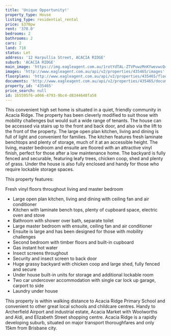 ```yaml
---
title: 'Unique Opportunity!'
property_type: House
listing_type: residential_rental
price: $370pw
rent: '370.0'
bedrooms: 2
bathrooms: 2
cars: 2
land: 718
status: Let
address: '12 Harpullia Street, ACACIA RIDGE'
suburb: 'ACACIA RIDGE'
main_image: 'https://img.eagleagent.com.au/1rotYdTAL-ZTVPuwzMnKYwevwcQ=/1280x854/smart/https://s3-us-west-2.amazonaws.com/eagleagent-orig/images/6824637/420371958-image-M.jpg'
images: 'http://www.eagleagent.com.au/api/v2/properties/435465/images'
floorplans: 'http://www.eagleagent.com.au/api/v2/properties/435465/floorplans'
documents: 'http://www.eagleagent.com.au/api/v2/properties/435465/documents'
property_id: '435465'
price_search: null
id: 1b5595f6-a066-4793-9bc4-d8344648fa58
---
```

This convenient high set home is situated in a quiet, friendly community in Acacia Ridge. The property has been cleverly modified to suit those with mobility challenges but would suit a wide range of tenants. The house can be accessed via stairs up to the front and back door, and also via the lift to the front of the property. The large open plan kitchen, living and dining is full of light and convenient for families. The kitchen features fresh laminate benchtops and plenty of storage, much of it at an accessible height. The living, master bedroom and ensuite are floored with an attractive vinyl finish, perfect for those after a low maintenance home. The backyard is fully fenced and securable, featuring leafy trees, chicken coop, shed and plenty of grass. Under the house is also fully enclosed and handy for those who require lockable storage spaces.

This property features:

Fresh vinyl floors throughout living and master bedroom
*  Large open plan kitchen, living and dining with ceiling fan and air conditioner
*  Kitchen with laminate bench tops, plenty of cupboard space, electric oven and stove
*  Bathroom with shower over bath, separate toilet
*  Large master bedroom with ensuite, ceiling fan and air conditioner
*  Ensuite is large and has been designed for those with mobility challenges
*  Second bedroom with timber floors and built-in cupboard
*  Gas instant hot water
*  Insect screens throughout
*  Security and insect screen to back door
*  Huge grassy backyard with chicken coop and large shed, fully fenced and secure
*  Under house built-in units for storage and additional lockable room
*  Two car undercover accommodation with single car lock up garage, carport to side
*  Laundry under house


This property is within walking distance to Acacia Ridge Primary School and convenient to other great local schools and childcare centres. Handy to Archerfield Airport and industrial estate, Acacia Market with Woolworths and Aldi, and Elizabeth Street shopping centre. Acacia Ridge is a rapidly developing suburb, situated on major transport thoroughfares and only 15km from Brisbane city.